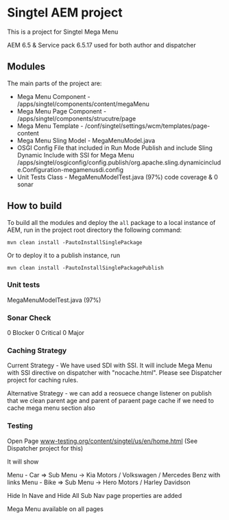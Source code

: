 # Singtel AEM project

This is a project for Singtel Mega Menu

AEM 6.5 & Service pack 6.5.17 used for both author and dispatcher 

## Modules

The main parts of the project are:

* Mega Menu Component - /apps/singtel/components/content/megaMenu
* Mega Menu Page Component - /apps/singtel/components/strucutre/page
* Mega Menu Template - /conf/singtel/settings/wcm/templates/page-content
* Mega Menu Sling Model - MegaMenuModel.java
* OSGI Config File that included in Run Mode Publish and include Sling Dynamic Include with SSI for Mega Menu /apps/singtel/osgiconfig/config.publish/org.apache.sling.dynamicinclude.Configuration-megamenusdi.config
* Unit Tests Class - MegaMenuModelTest.java (97%) code coverage & 0 sonar



## How to build

To build all the modules and deploy the `all` package to a local instance of AEM, run in the project root directory the following command:

    mvn clean install -PautoInstallSinglePackage

Or to deploy it to a publish instance, run

    mvn clean install -PautoInstallSinglePackagePublish


### Unit tests

 MegaMenuModelTest.java (97%)

### Sonar Check

0 Blocker
0 Critical
0 Major

### Caching Strategy ####

Current Strategy - We have used SDI with SSI. It will include Mega Menu with SSI directive on dispatcher with "nocache.html". Please see Dispatcher project for caching rules.

Alternative Strategy - we can add a reosuece change listener on publish that we clean parent age and parent of paraent page cache if we need to cache mega menu section also

### Testing ###

Open Page www-testing.org/content/singtel/us/en/home.html (See Dispatcher project for this)

It will show

Menu - Car => Sub Menu -> Kia Motors / Volkswagen / Mercedes Benz with links
Menu - Bike => Sub Menu -> Hero Motors / Harley Davidson


Hide In Nave and Hide All Sub Nav page properties are added

Mega Menu available on all pages 
